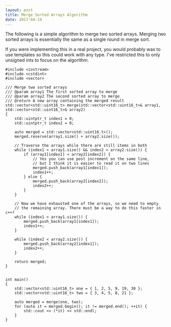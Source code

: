 ```yaml
---
layout: post
title: Merge Sorted Arrays Algorithm
date: 2017-04-19
---
```


The following is a simple algorithm to merge two sorted arrays. Merging two sorted arrays is essentially the same as a single round in merge sort.

If you were implementing this in a real project, you would probably was to use templates so this
could work with any type. I've restricted this to only unsigned ints to focus on the algorithm.

```
#include <iostream>
#include <cstdint>
#include <vector>

/// Merge two sorted arrays
/// @param array1 The first sorted array to merge
/// @param array2 The second sorted array to merge
/// @return A new array containing the merged result
std::vector<std::uint16_t> merge(std::vector<std::uint16_t>& array1, std::vector<std::uint16_t>& array2)
{
    std::uintptr_t index1 = 0;
    std::uintptr_t index2 = 0;

    auto merged = std::vector<std::uint16_t>();
    merged.reserve(array1.size() + array2.size());

    // Traverse the arrays while there are still items in both
    while (index1 < array1.size() && index2 < array2.size()) {
        if (array1[index1] < array2[index2]) {
            // Yes you can use post increment on the same line,
            // but I think it is easier to read it on two lines
            merged.push_back(array1[index1]);
            index1++;
        } else {
            merged.push_back(array2[index2]);
            index2++;
        }
    }

    // Now we have exhausted one of the arrays, so we need to empty
    // the remaining array. There must be a way to do this faster in c++?
    while (index1 < array1.size()) {
        merged.push_back(array1[index1]);
        index1++;
    }

    while (index2 < array2.size()) {
        merged.push_back(array2[index1]);
        index2++;
    }

    return merged;
}


int main()
{
    std::vector<std::uint16_t> one = { 1, 2, 5, 9, 19, 30 };
    std::vector<std::uint16_t> two = { 3, 4, 5, 8, 21 };

    auto merged = merge(one, two);
    for (auto it = merged.begin(); it != merged.end(); ++it) {
        std::cout << (*it) << std::endl;
    }
}

```